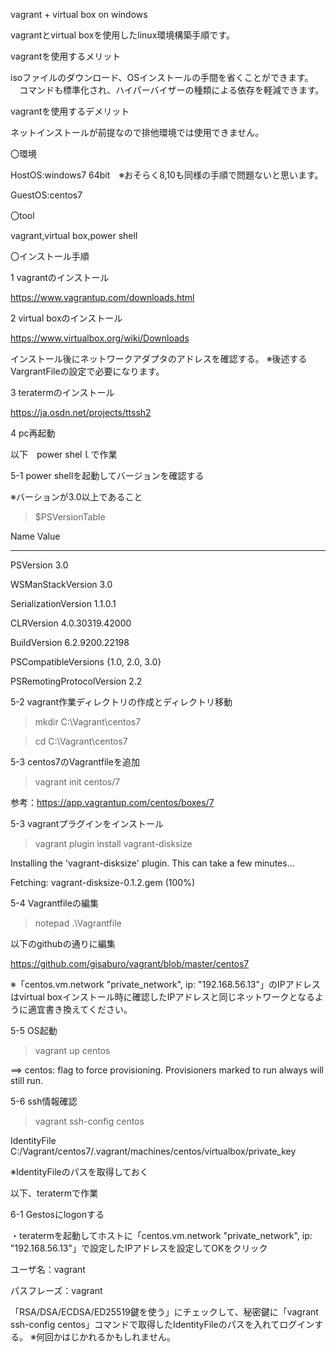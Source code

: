 vagrant + virtual box on windows

vagrantとvirtual boxを使用したlinux環境構築手順です。


vagrantを使用するメリット


  isoファイルのダウンロード、OSインストールの手間を省くことができます。
　コマンドも標準化され、ハイパーバイザーの種類による依存を軽減できます。


vagrantを使用するデメリット


  ネットインストールが前提なので排他環境では使用できません。

〇環境


HostOS:windows7 64bit　※おそらく8,10も同様の手順で問題ないと思います。


GuestOS:centos7

〇tool


vagrant,virtual box,power shell


〇インストール手順


1 vagrantのインストール


https://www.vagrantup.com/downloads.html

2 virtual boxのインストール


https://www.virtualbox.org/wiki/Downloads

インストール後にネットワークアダプタのアドレスを確認する。
※後述するVargrantFileの設定で必要になります。

3 teratermのインストール


https://ja.osdn.net/projects/ttssh2

4 pc再起動

以下　power shelｌで作業


5-1 power shellを起動してバージョンを確認する


※バーションが3.0以上であること


>$PSVersionTable


Name                           Value


----                           -----


PSVersion                      3.0


WSManStackVersion              3.0


SerializationVersion           1.1.0.1


CLRVersion                     4.0.30319.42000


BuildVersion                   6.2.9200.22198


PSCompatibleVersions           {1.0, 2.0, 3.0}


PSRemotingProtocolVersion      2.2

5-2 vagrant作業ディレクトリの作成とディレクトリ移動


>mkdir C:\Vagrant\centos7


>cd C:\Vagrant\centos7

5-3 centos7のVagrantfileを追加


>vagrant init centos/7


参考：https://app.vagrantup.com/centos/boxes/7


5-3 vagrantプラグインをインストール


>vagrant plugin install vagrant-disksize


Installing the 'vagrant-disksize' plugin. This can take a few minutes...


Fetching: vagrant-disksize-0.1.2.gem (100%)


5-4 Vagrantfileの編集


>notepad .\Vagrantfile


以下のgithubの通りに編集


https://github.com/gisaburo/vagrant/blob/master/centos7


※「centos.vm.network "private_network", ip: "192.168.56.13"」のIPアドレスはvirtual boxインストール時に確認したIPアドレスと同じネットワークとなるように適宜書き換えてください。


5-5 OS起動


>vagrant up centos


==> centos: flag to force provisioning. Provisioners marked to run always will still run.


5-6 ssh情報確認


>vagrant ssh-config centos


IdentityFile C:/Vagrant/centos7/.vagrant/machines/centos/virtualbox/private_key


※IdentityFileのパスを取得しておく


以下、teratermで作業


6-1 Gestosにlogonする


・teratermを起動してホストに「centos.vm.network "private_network", ip: "192.168.56.13"」で設定したIPアドレスを設定してOKをクリック


ユーザ名：vagrant


パスフレーズ：vagrant


「RSA/DSA/ECDSA/ED25519鍵を使う」にチェックして、秘密鍵に「vagrant ssh-config centos」コマンドで取得したIdentityFileのパスを入れてログインする。
※何回かはじかれるかもしれません。
